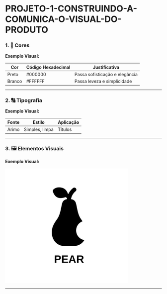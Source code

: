 # PROJETO-1-CONSTRUINDO-A-COMUNICA-O-VISUAL-DO-PRODUTO


### 1. 🎨 Cores


**Exemplo Visual:**

| Cor | Código Hexadecimal | Justificativa |
| --- | --- | --- |
| Preto | #000000 | Passa sofisticação e elegância |
| Branco | #FFFFFF | Passa leveza e simplicidade |

---

### 2. 🔠 Tipografia

**Exemplo Visual:**

| Fonte | Estilo | Aplicação |
| --- | --- | --- |
| Arimo | Simples, limpa | Títulos |

---

### 3. 🖼️ Elementos Visuais

**Exemplo Visual:**

<img src="./image.png">

---
